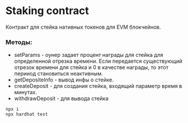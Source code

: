 # Staking contract

Контракт для стейка нативных токенов для EVM блокчейнов. 

### Методы: 
 - setParams - оунер задает процент награды для стейка для определенной отрезка времени. Если передается существующий отрезок времени для стейка и 0 в качестве награды, то этот перииод становиться неактивным.
 - getDepositeInfo - вывод инфы о стейке. 
 - createDeposit - для создания стейка, входящий параметр время в минутах.
 - withdrawDeposit - для вывода стейка

```shell
npx i
npx hardhat test
```
